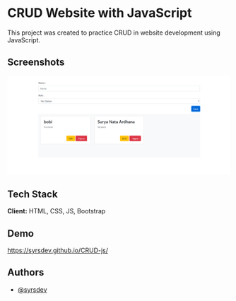 
# CRUD Website with JavaScript

This project was created to practice CRUD in website development using JavaScript.


## Screenshots

![App Screenshot](https://github.com/syrsdev/CRUD-js/blob/main/Cuplikan%20layar%202025-01-30%20175954.png)


## Tech Stack

**Client:** HTML, CSS, JS, Bootstrap


## Demo

https://syrsdev.github.io/CRUD-js/


## Authors

- [@syrsdev](https://www.github.com/syrsdev)

